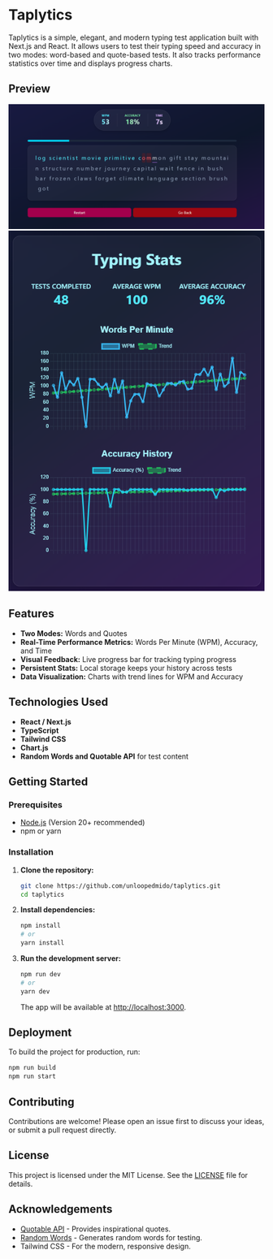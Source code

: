 # Taplytics

Taplytics is a simple, elegant, and modern typing test application built with Next.js and React. It allows users to test their typing speed and accuracy in two modes: word-based and quote-based tests. It also tracks performance statistics over time and displays progress charts.

## Preview

![Test](public/Test.png)
![Stats](public/Stats.png)

## Features

- **Two Modes:** Words and Quotes
- **Real-Time Performance Metrics:** Words Per Minute (WPM), Accuracy, and Time
- **Visual Feedback:** Live progress bar for tracking typing progress
- **Persistent Stats:** Local storage keeps your history across tests
- **Data Visualization:** Charts with trend lines for WPM and Accuracy

## Technologies Used

- **React / Next.js**
- **TypeScript**
- **Tailwind CSS**
- **Chart.js**
- **Random Words and Quotable API** for test content

## Getting Started

### Prerequisites

- [Node.js](https://nodejs.org/) (Version 20+ recommended)
- npm or yarn

### Installation

1. **Clone the repository:**

   ```bash
   git clone https://github.com/unloopedmido/taplytics.git
   cd taplytics
   ```

2. **Install dependencies:**

   ```bash
   npm install
   # or
   yarn install
   ```

3. **Run the development server:**

   ```bash
   npm run dev
   # or
   yarn dev
   ```

   The app will be available at [http://localhost:3000](http://localhost:3000).

## Deployment

To build the project for production, run:

```bash
npm run build
npm run start
```

## Contributing

Contributions are welcome! Please open an issue first to discuss your ideas, or submit a pull request directly.

## License

This project is licensed under the MIT License. See the [LICENSE](LICENSE) file for details.

## Acknowledgements

- [Quotable API](https://github.com/lukePeavey/quotable) - Provides inspirational quotes.
- [Random Words](https://www.npmjs.com/package/random-words) - Generates random words for testing.
- Tailwind CSS - For the modern, responsive design.
